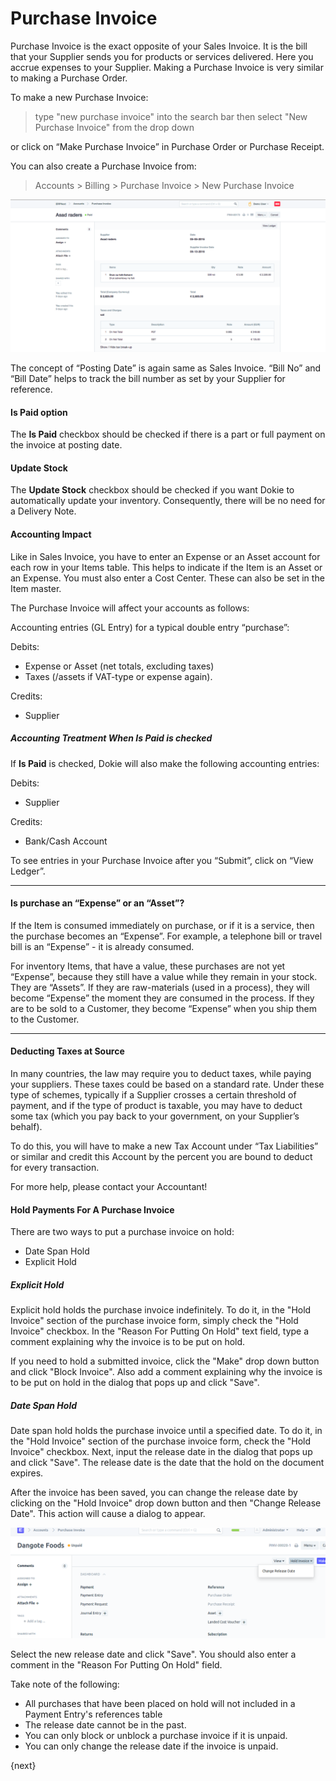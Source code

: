 <!-- add-breadcrumbs -->
# Purchase Invoice

Purchase Invoice is the exact opposite of your Sales Invoice. It is the bill
that your Supplier sends you for products or services delivered. Here you
accrue expenses to your Supplier. Making a Purchase Invoice is very similar to
making a Purchase Order.

To make a new Purchase Invoice:
> type "new purchase invoice" into the search bar then select "New Purchase 
Invoice" from the drop down

or click on “Make Purchase Invoice” in Purchase Order or Purchase Receipt.

You can also create a Purchase Invoice from:
> Accounts > Billing > Purchase Invoice > New Purchase Invoice

<img class="screenshot" alt="Purchase Invoice" src="./assets/purchase-invoice.png">

The concept of “Posting Date” is again same as Sales Invoice. “Bill No” and
“Bill Date” helps to track the bill number as set by your Supplier for
reference.

#### Is Paid option
The **Is Paid** checkbox should be checked if there is a part or full payment 
on the invoice at posting date.

#### Update Stock
The **Update Stock** checkbox should be checked if you want Dokie to automatically
 update your inventory. Consequently, there will be no need for a Delivery Note.

#### Accounting Impact

Like in Sales Invoice, you have to enter an Expense or an Asset account for
each row in your Items table. This helps to indicate if the Item is an Asset
or an Expense. You must also enter a Cost Center. These can also be set in the
Item master.

The Purchase Invoice will affect your accounts as follows:

Accounting entries (GL Entry) for a typical double entry “purchase”:

Debits:

  * Expense or Asset (net totals, excluding taxes)
  * Taxes (/assets if VAT-type or expense again).

Credits:

  * Supplier
  
##### Accounting Treatment When **Is Paid** is checked
If **Is Paid** is checked, Dokie will also make the following
accounting entries:

Debits:

  * Supplier
  
Credits:
  * Bank/Cash Account
  
To see entries in your Purchase Invoice after you “Submit”, click on “View
Ledger”.

* * *

#### Is purchase an “Expense” or an “Asset”?

If the Item is consumed immediately on purchase, or if it is a service, then
the purchase becomes an “Expense”. For example, a telephone bill or travel
bill is an “Expense” - it is already consumed.

For inventory Items, that have a value, these purchases are not yet “Expense”,
because they still have a value while they remain in your stock. They are
“Assets”. If they are raw-materials (used in a process), they will become
“Expense” the moment they are consumed in the process. If they are to be sold
to a Customer, they become “Expense” when you ship them to the Customer.

* * *

#### Deducting Taxes at Source

In many countries, the law may require you to deduct taxes, while paying your
suppliers. These taxes could be based on a standard rate. Under these type of
schemes, typically if a Supplier crosses a certain threshold of payment, and
if the type of product is taxable, you may have to deduct some tax (which you
pay back to your government, on your Supplier’s behalf).

To do this, you will have to make a new Tax Account under “Tax Liabilities” or
similar and credit this Account by the percent you are bound to deduct for
every transaction.

For more help, please contact your Accountant!

#### Hold Payments For A Purchase Invoice
There are two ways to put a purchase invoice on hold:
- Date Span Hold
- Explicit Hold

##### Explicit Hold
Explicit hold holds the purchase invoice indefinitely. 
To do it, in the "Hold Invoice" section of the purchase invoice form, simply 
check the "Hold Invoice" checkbox. In the "Reason For Putting On Hold" text 
field, type a comment explaining why the invoice is to be put on hold.

If you need to hold a submitted invoice, click the "Make" drop down button 
and click "Block Invoice". Also add a comment explaining why the invoice is 
to be put on hold in the dialog that pops up and click "Save".

##### Date Span Hold
Date span hold holds the purchase invoice until a 
specified date. To do it, in the "Hold Invoice" section of the purchase 
invoice form, check the "Hold Invoice" checkbox. Next, input the release date 
in the dialog that pops up and click "Save". The release date is the date 
that the hold on the document expires.

After the invoice has been saved, you can change the release date by clicking 
on the "Hold Invoice" drop down button and then "Change Release Date". This 
action will cause a dialog to appear. 

<img class="screenshot" alt="Purchase Invoice on hold" src="./assets/purchase-invoice-hold.png">

Select the new release date and click "Save". You should also enter a comment 
in the "Reason For Putting On Hold" field.

Take note of the following:
- All purchases that have been placed on hold will not included in a Payment Entry's references table
- The release date cannot be in the past.
- You can only block or unblock a purchase invoice if it is unpaid.
- You can only change the release date if the invoice is unpaid.
 

{next}
